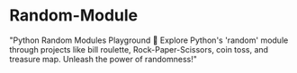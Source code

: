 # Random-Module
"Python Random Modules Playground 🎲  Explore Python's 'random' module through projects like bill roulette, Rock-Paper-Scissors, coin toss, and treasure map. Unleash the power of randomness!"
